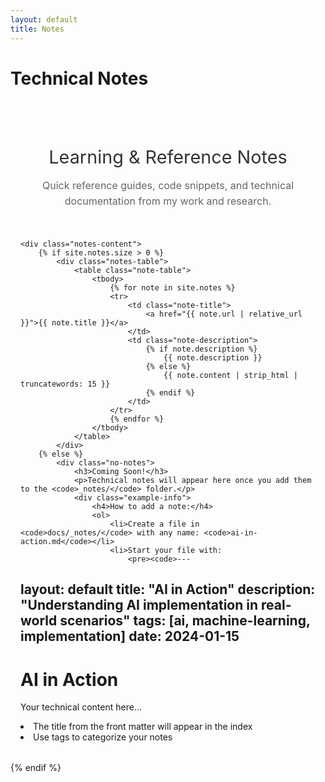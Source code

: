 ```yaml
---
layout: default
title: Notes
---
```


# Technical Notes

<div class="notes-container">
    <div class="intro-section">
        <h2>Learning & Reference Notes</h2>
        <p>Quick reference guides, code snippets, and technical documentation from my work and research.</p>
    </div>

    <div class="notes-content">
        {% if site.notes.size > 0 %}
            <div class="notes-table">
                <table class="note-table">
                    <tbody>
                        {% for note in site.notes %}
                        <tr>
                            <td class="note-title">
                                <a href="{{ note.url | relative_url }}">{{ note.title }}</a>
                            </td>
                            <td class="note-description">
                                {% if note.description %}
                                    {{ note.description }}
                                {% else %}
                                    {{ note.content | strip_html | truncatewords: 15 }}
                                {% endif %}
                            </td>
                        </tr>
                        {% endfor %}
                    </tbody>
                </table>
            </div>
        {% else %}
            <div class="no-notes">
                <h3>Coming Soon!</h3>
                <p>Technical notes will appear here once you add them to the <code>_notes/</code> folder.</p>
                <div class="example-info">
                    <h4>How to add a note:</h4>
                    <ol>
                        <li>Create a file in <code>docs/_notes/</code> with any name: <code>ai-in-action.md</code></li>
                        <li>Start your file with:
                            <pre><code>---
layout: default
title: "AI in Action"
description: "Understanding AI implementation in real-world scenarios"
tags: [ai, machine-learning, implementation]
date: 2024-01-15
---

# AI in Action

Your technical content here...</code></pre>
                        </li>
                        <li>The title from the front matter will appear in the index</li>
                        <li>Use tags to categorize your notes</li>
                    </ol>
                </div>
            </div>
        {% endif %}
    </div>
</div>

<style>
.notes-container {
    max-width: 700px;
    margin: 0 auto;
    padding: 2rem 1rem;
}

.intro-section {
    text-align: center;
    margin-bottom: 3rem;
}

.intro-section h2 {
    color: #333;
    font-size: 1.8rem;
    margin-bottom: 1rem;
    font-weight: 400;
}

.intro-section p {
    font-size: 1rem;
    color: #666;
    line-height: 1.6;
}

.notes-table {
    max-width: 600px;
    margin: 0 auto;
}

.note-table {
    width: 100%;
    border-collapse: collapse;
    font-size: 0.95rem;
}

.note-table tbody tr {
    border-bottom: 1px solid #f0f0f0;
    transition: all 0.2s ease;
}

.note-table tbody tr:hover {
    background-color: rgba(0, 0, 0, 0.01);
}

.note-table tbody tr:last-child {
    border-bottom: none;
}

.note-table td {
    padding: 1rem 0;
    vertical-align: top;
    border: none;
}

.note-title {
    color: #333;
    font-weight: 500;
    font-size: 1rem;
    width: 40%;
    padding-right: 2rem;
}

.note-title a {
    color: #333;
    text-decoration: none;
    transition: color 0.2s ease;
}

.note-title a:hover {
    color: #000;
}

.note-description {
    color: #666;
    line-height: 1.5;
    font-size: 0.9rem;
}

.no-notes {
    text-align: center;
    padding: 3rem 2rem;
    background: #f8f9fa;
    border-radius: 10px;
}

.no-notes h3 {
    color: #333;
    margin-bottom: 1rem;
}

.example-info {
    text-align: left;
    max-width: 600px;
    margin: 2rem auto 0;
    padding: 1.5rem;
    background: white;
    border-radius: 8px;
    border: 1px solid #e9ecef;
}

.example-info h4 {
    color: #333;
    margin-bottom: 1rem;
}

.example-info ol {
    margin-bottom: 1rem;
}

.example-info li {
    margin-bottom: 0.8rem;
    color: #555;
}

.example-info pre {
    background: #f1f3f4;
    padding: 1rem;
    border-radius: 4px;
    overflow-x: auto;
    font-size: 0.85rem;
    margin: 0.5rem 0;
}

.example-info code {
    background: #f1f3f4;
    padding: 0.2rem 0.4rem;
    border-radius: 3px;
    font-size: 0.9rem;
}

.example-info pre code {
    background: none;
    padding: 0;
}

@media (max-width: 768px) {
    .notes-container {
        padding: 1rem;
    }
    
    .intro-section h2 {
        font-size: 1.6rem;
    }
    
    .note-table {
        font-size: 0.9rem;
    }
    
    .note-table td {
        padding: 0.8rem 0;
    }
    
    .note-title {
        width: 45%;
        padding-right: 1rem;
        font-size: 0.9rem;
    }
    
    .note-description {
        font-size: 0.85rem;
    }
}
</style>